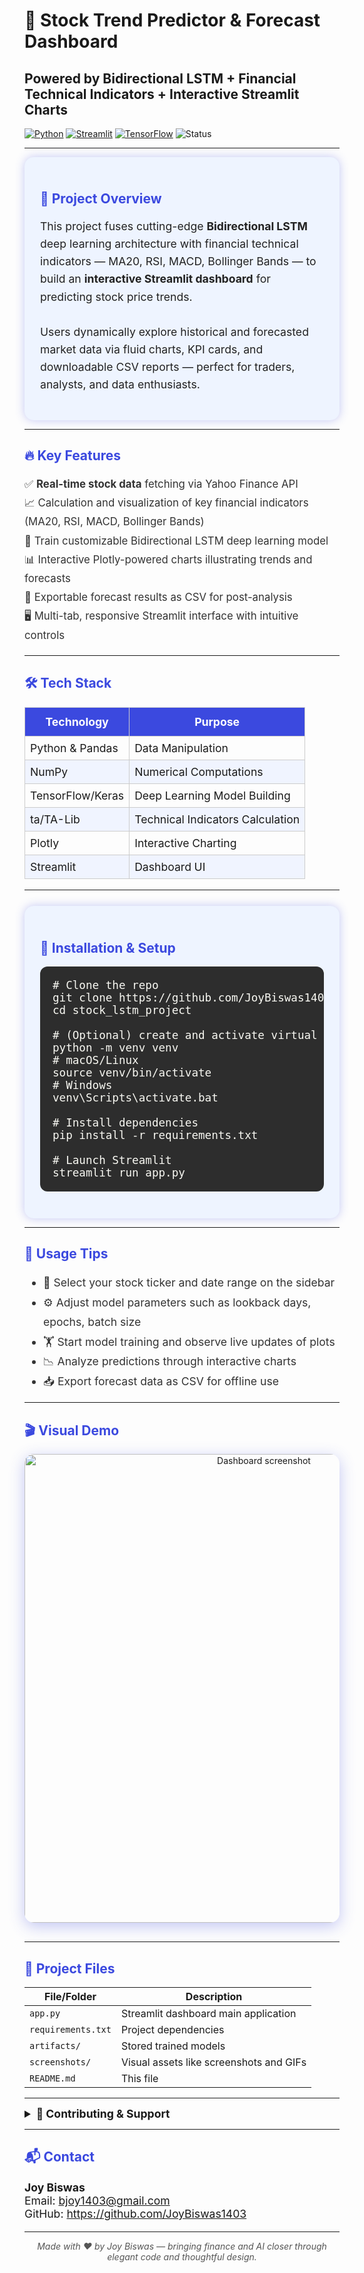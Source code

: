 <p align="center">

# 🚀 Stock Trend Predictor & Forecast Dashboard  
## Powered by Bidirectional LSTM + Financial Technical Indicators + Interactive Streamlit Charts

<a href="https://www.python.org/"><img alt="Python" src="https://img.shields.io/badge/Python-3.9+-blue?style=for-the-badge&logo=python"/></a>
<a href="https://streamlit.io/"><img alt="Streamlit" src="https://img.shields.io/badge/Streamlit-D43F3A?style=for-the-badge&logo=streamlit"/></a>
<a href="https://www.tensorflow.org/"><img alt="TensorFlow" src="https://img.shields.io/badge/TensorFlow-LSTM-orange?style=for-the-badge&logo=tensorflow"/></a>
<img alt="Status" src="https://img.shields.io/badge/Status-Completed-brightgreen?style=for-the-badge"/>

</p>

---

<section style="background:#eef4ff; padding:25px; border-radius:15px; box-shadow: 0 0 15px rgba(59,73,223,0.3);">
<h2 style="color:#3b49df; font-weight:700;">🌟 Project Overview</h2>
<p style="font-size:1.1rem; color:#222; line-height:1.6;">
This project fuses cutting-edge <b>Bidirectional LSTM</b> deep learning architecture with financial technical indicators — MA20, RSI, MACD, Bollinger Bands — to build an <b>interactive Streamlit dashboard</b> for predicting stock price trends.
<br><br>
Users dynamically explore historical and forecasted market data via fluid charts, KPI cards, and downloadable CSV reports — perfect for traders, analysts, and data enthusiasts.
</p>
</section>

---

<h2 style="color:#3b49df; font-weight:700;">🔥 Key Features</h2>
<ul style="font-size:1.05rem; line-height:1.8; color:#333; list-style-type:none; padding-left:0;">
  <li>✅ <b>Real-time stock data</b> fetching via Yahoo Finance API</li>
  <li>📈 Calculation and visualization of key financial indicators (MA20, RSI, MACD, Bollinger Bands)</li>
  <li>🤖 Train customizable Bidirectional LSTM deep learning model</li>
  <li>📊 Interactive Plotly-powered charts illustrating trends and forecasts</li>
  <li>💾 Exportable forecast results as CSV for post-analysis</li>
  <li>🖥️ Multi-tab, responsive Streamlit interface with intuitive controls</li>
</ul>

---

<h2 style="color:#3b49df; font-weight:700;">🛠️ Tech Stack</h2>
<table style="border-collapse: collapse; width: 100%; font-size: 1.1rem;">
  <thead><tr style="background:#3b49df; color: white;">
    <th style=" padding: 12px; border: 1px solid #ccc;">Technology</th><th style=" padding: 12px; border: 1px solid #ccc;">Purpose</th>
  </tr></thead>
  <tbody>
    <tr><td style="padding: 8px; border: 1px solid #ccc;">Python &amp; Pandas</td><td style="padding: 8px; border: 1px solid #ccc;">Data Manipulation</td></tr>
    <tr style="background:#f0f4ff;"><td style="padding: 8px; border: 1px solid #ccc;">NumPy</td><td style="padding: 8px; border: 1px solid #ccc;">Numerical Computations</td></tr>
    <tr><td style="padding: 8px; border: 1px solid #ccc;">TensorFlow/Keras</td><td style="padding: 8px; border: 1px solid #ccc;">Deep Learning Model Building</td></tr>
    <tr style="background:#f0f4ff;"><td style="padding: 8px; border: 1px solid #ccc;">ta/TA-Lib</td><td style="padding: 8px; border: 1px solid #ccc;">Technical Indicators Calculation</td></tr>
    <tr><td style="padding: 8px; border: 1px solid #ccc;">Plotly</td><td style="padding: 8px; border: 1px solid #ccc;">Interactive Charting</td></tr>
    <tr style="background:#f0f4ff;"><td style="padding: 8px; border: 1px solid #ccc;">Streamlit</td><td style="padding: 8px; border: 1px solid #ccc;">Dashboard UI</td></tr>
  </tbody>
</table>

---

<section style="background:#eef4ff; padding:25px; border-radius:15px; box-shadow: 0 0 15px rgba(59,73,223,0.3); margin-top: 25px;">
<h2 style="color:#3b49df; font-weight:700;">🚀 Installation & Setup</h2>

<pre style="background:#2d2d2d; color:#f8f8f2; padding:20px; border-radius:12px; overflow-x:auto; font-size:1.1rem;">
# Clone the repo
git clone https://github.com/JoyBiswas1403/stock_lstm_project.git
cd stock_lstm_project

# (Optional) create and activate virtual environment
python -m venv venv
# macOS/Linux
source venv/bin/activate  
# Windows
venv\Scripts\activate.bat

# Install dependencies
pip install -r requirements.txt

# Launch Streamlit
streamlit run app.py
</pre>
</section>

---

<h2 style="color:#3b49df; font-weight:700;">🧭 Usage Tips</h2>
<ul style="font-size:1.1rem; line-height:1.8; color:#333;">
  <li>🎯 Select your stock ticker and date range on the sidebar</li>
  <li>⚙️ Adjust model parameters such as lookback days, epochs, batch size</li>
  <li>🏋️ Start model training and observe live updates of plots</li>
  <li>📉 Analyze predictions through interactive charts</li>
  <li>📥 Export forecast data as CSV for offline use</li>
</ul>

---

<h2 style="color:#3b49df; font-weight:700;">🎬 Visual Demo</h2>

<p align="center" style="margin-bottom:30px;">
  <img src="screenshots/dashboard_screenshot.png" alt="Dashboard screenshot" width="750" style="border-radius:15px; box-shadow:0 6px 25px rgba(59,73,223,0.3);"/>
</p>

---

<h2 style="color:#3b49df; font-weight:700;">📂 Project Files</h2>

| File/Folder         | Description                              |
|---------------------|------------------------------------------|
| `app.py`            | Streamlit dashboard main application    |
| `requirements.txt`  | Project dependencies                     |
| `artifacts/`        | Stored trained models                    |
| `screenshots/`      | Visual assets like screenshots and GIFs |
| `README.md`         | This file                               |

---

<details style="font-size:1.1rem;">
<summary><strong>🤝 Contributing & Support</strong></summary>
<p style="padding:15px; color:#333;">
Thank you for considering contributing! Whether adding features, fixing bugs, or improving design, all contributions are welcome.  
- Open issues to discuss improvements or report problems.<br>
- Fork the repo and submit pull requests with clear descriptions.<br>
- Engage in discussions to help steer future development.
</p>
</details>

---

<h2 style="color:#3b49df; font-weight:700;">📬 Contact</h2>

<p style="font-size:1.1rem;">
<b>Joy Biswas</b><br>
Email: <a href="mailto:bjoy1403@gmail.com">bjoy1403@gmail.com</a><br>
GitHub: <a href="https://github.com/JoyBiswas1403">https://github.com/JoyBiswas1403</a>
</p>

---

<p align="center" style="font-style:italic; color:#555;">
  Made with ❤️ by Joy Biswas — bringing finance and AI closer through elegant code and thoughtful design.
</p>
